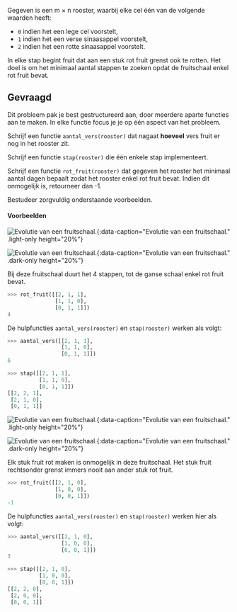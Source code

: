 Gegeven is een m × n rooster, waarbij elke cel één van de volgende waarden heeft:

- `0` indien het een lege cel voorstelt,
- `1` indien het een verse sinaasappel voorstelt,
- `2` indien het een rotte sinaasappel voorstelt.

In elke stap begint fruit dat aan een stuk rot fruit grenst ook te rotten.
Het doel is om het minimaal aantal stappen te zoeken opdat de fruitschaal enkel rot fruit bevat.

## Gevraagd
Dit probleem pak je best gestructureerd aan, door meerdere aparte functies aan te maken. In elke functie focus je je op één aspect van het probleem.

Schrijf een functie `aantal_vers(rooster)` dat nagaat **hoeveel** vers fruit er nog in het rooster zit.

Schrijf een functie `stap(rooster)` die één enkele stap implementeert. 

Schrijf een functie `rot_fruit(rooster)` dat gegeven het rooster het minimaal aantal dagen bepaalt zodat het rooster enkel rot fruit bevat. Indien dit onmogelijk is, retourneer dan -1.

Bestudeer zorgvuldig onderstaande voorbeelden.

#### Voorbeelden

![Evolutie van een fruitschaal.](media/image1.png "Evolutie van een fruitschaal."){:data-caption="Evolutie van een fruitschaal." .light-only height="20%"}

![Evolutie van een fruitschaal.](media/image1_dark.png "Evolutie van een fruitschaal."){:data-caption="Evolutie van een fruitschaal." .dark-only height="20%"}

Bij deze fruitschaal duurt het 4 stappen, tot de ganse schaal enkel rot fruit bevat.

```python
>>> rot_fruit([[2, 1, 1],
               [1, 1, 0],
               [0, 1, 1]])
4
```

De hulpfuncties `aantal_vers(rooster)` en `stap(rooster)` werken als volgt:
```python
>>> aantal_vers([[2, 1, 1],
                 [1, 1, 0],
                 [0, 1, 1]])
6
```

```python
>>> stap([[2, 1, 1],
          [1, 1, 0],
          [0, 1, 1]])
[[2, 2, 1],
 [2, 1, 0],
 [0, 1, 1]]
```

![Evolutie van een fruitschaal.](media/image2.png "Evolutie van een fruitschaal."){:data-caption="Evolutie van een fruitschaal." .light-only height="20%"}

![Evolutie van een fruitschaal.](media/image2_dark.png "Evolutie van een fruitschaal."){:data-caption="Evolutie van een fruitschaal." .dark-only height="20%"}

Elk stuk fruit rot maken is onmogelijk in deze fruitschaal. Het stuk fruit rechtsonder grenst immers nooit aan ander stuk rot fruit.

```python
>>> rot_fruit([[2, 1, 0],
               [1, 0, 0],
               [0, 0, 1]])
-1
```

De hulpfuncties `aantal_vers(rooster)` en `stap(rooster)` werken hier als volgt:
```python
>>> aantal_vers([[2, 1, 0],
                 [1, 0, 0],
                 [0, 0, 1]])
3
```

```python
>>> stap([[2, 1, 0],
          [1, 0, 0],
          [0, 0, 1]])
[[2, 2, 0],
 [2, 0, 0],
 [0, 0, 1]]
```